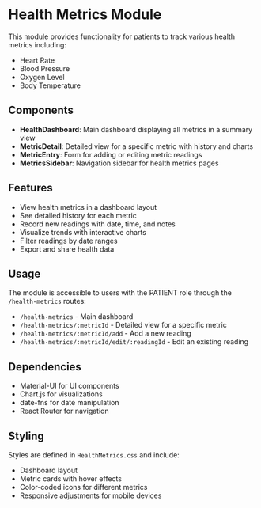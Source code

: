 # Health Metrics Module

This module provides functionality for patients to track various health metrics including:

- Heart Rate
- Blood Pressure
- Oxygen Level
- Body Temperature

## Components

- **HealthDashboard**: Main dashboard displaying all metrics in a summary view
- **MetricDetail**: Detailed view for a specific metric with history and charts
- **MetricEntry**: Form for adding or editing metric readings
- **MetricsSidebar**: Navigation sidebar for health metrics pages

## Features

- View health metrics in a dashboard layout
- See detailed history for each metric
- Record new readings with date, time, and notes
- Visualize trends with interactive charts
- Filter readings by date ranges
- Export and share health data

## Usage

The module is accessible to users with the PATIENT role through the `/health-metrics` routes:

- `/health-metrics` - Main dashboard
- `/health-metrics/:metricId` - Detailed view for a specific metric
- `/health-metrics/:metricId/add` - Add a new reading
- `/health-metrics/:metricId/edit/:readingId` - Edit an existing reading

## Dependencies

- Material-UI for UI components
- Chart.js for visualizations
- date-fns for date manipulation
- React Router for navigation

## Styling

Styles are defined in `HealthMetrics.css` and include:

- Dashboard layout
- Metric cards with hover effects
- Color-coded icons for different metrics
- Responsive adjustments for mobile devices 